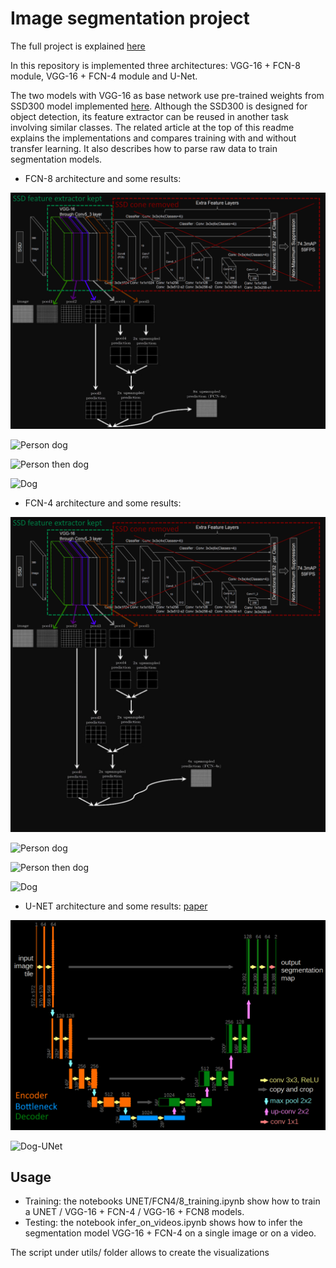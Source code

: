 # Image segmentation project

The full project is explained [here](https://apiquet.com/2021/01/03/segmentation-model-implementation/)

In this repository is implemented three architectures: VGG-16 + FCN-8 module, VGG-16 + FCN-4 module and U-Net.

The two models with VGG-16 as base network use pre-trained weights from SSD300 model implemented [here](https://github.com/Apiquet/Tracking_SSD_ReID).
Although the SSD300 is designed for object detection, its feature extractor can be reused in another task involving similar classes.
The related article at the top of this readme explains the implementations and compares training with and without transfer learning.
It also describes how to parse raw data to train segmentation models.

* FCN-8 architecture and some results:

![FCN8](imgs/fcn8.png)

![Person dog](imgs/fcn8_example1.gif)

![Person then dog](imgs/fcn8_example2.gif)

![Dog](imgs/fcn8_example3.gif)

* FCN-4 architecture and some results:

![FCN4](imgs/fcn4.png)

![Person dog](imgs/fcn4_example1.gif)

![Person then dog](imgs/fcn4_example2.gif)

![Dog](imgs/fcn4_example3.gif)

* U-NET architecture and some results: [paper](https://arxiv.org/pdf/1505.04597.pdf)

![U-Net](imgs/unet.png)

![Dog-UNet](imgs/unet_example1.gif)

## Usage

* Training: the notebooks UNET/FCN4/8_training.ipynb show how to train a UNET / VGG-16 + FCN-4 / VGG-16 + FCN8 models.
* Testing: the notebook infer_on_videos.ipynb shows how to infer the segmentation model VGG-16 + FCN-4 on a single image or on a video.

The script under utils/ folder allows to create the visualizations
